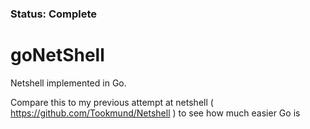 ### Status: Complete

# goNetShell
Netshell implemented in Go.

Compare this to my previous attempt at netshell ( https://github.com/Tookmund/Netshell ) to see how much easier Go is 
